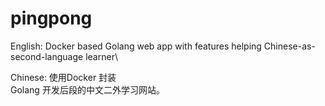 # pingpong
English:
Docker based Golang web app with features helping Chinese-as-second-language learner\

Chinese: 
使用Docker 封装\
Golang 开发后段的中文二外学习网站。
